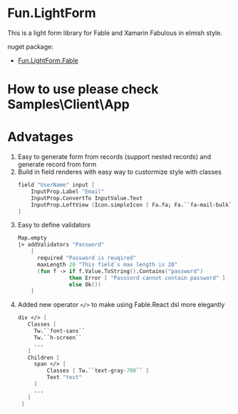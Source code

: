 # Fun.LightForm

This is a light form library for Fable and Xamarin Fabulous in elmish style.

nuget package:
* [Fun.LightForm.Fable](https://www.nuget.org/packages/Fun.LightForm.Fable)

# How to use please check Samples\Client\App

# Advatages
1. Easy to generate form from records (support nested records) and generate record from form
2. Build in field renderes with easy way to custormize style with classes
   ```fsharp
   field "UserName" input [
       InputProp.Label "Email"
       InputProp.ConvertTo InputValue.Text
       InputProp.LeftView (Icon.simpleIcon [ Fa.fa; Fa.``fa-mail-bulk`` ])
   ]
   ```
3. Easy to define validators
   ```fsharp
   Map.empty
   |> addValidators "Password"
       [
         required "Password is reuqired"
         maxLength 20 "This field`s max length is 20"
         (fun f -> if f.Value.ToString().Contains("password")
                   then Error [ "Passsord cannot contain password" ]
                   else Ok())
       ]
    ```
4. Added new operator `</>` to make using Fable.React dsl more elegantly
   ```fsharp
   div </> [
      Classes [
        Tw.``font-sans``
        Tw.``h-screen``
        ...
      ]
      Children [
        span </> [ 
            Classes [ Tw.``text-gray-700`` ]
            Text "test"
        ]
        ...
      ]
    ]
   ```